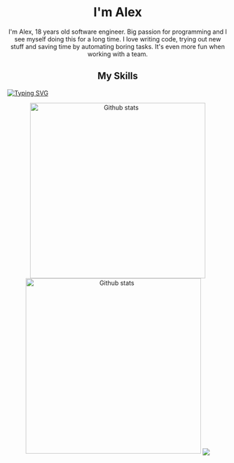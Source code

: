 <h1 align="center">I'm Alex</h1>
<p align="center">
  I'm Alex, 18 years old software engineer. Big passion for programming and I see myself doing this for a long time. I love writing code, trying out new stuff and saving   time by automating boring tasks. It's even more fun when working with a team.
</p>
<h2 align="center">My Skills</h2>
<a href="https://git.io/typing-svg"><img src="https://readme-typing-svg.demolab.com?font=Fira+Code&size=35&duration=2000&pause=1000&color=fa8b00&center=true&width=1920&lines=React;Node.js;Express;Java" alt="Typing SVG" /></a>
<p align="center">
    <img width="400" src="https://streak-stats.demolab.com?user=KingDevCode&theme=dark&hide_border=true" alt="Github stats">
    <img width="400" src="https://github-readme-stats.vercel.app/api?username=KingDevCode&show_icons=true&theme=dark&hide_border=true&icon_color=fa8b00" alt="Github stats">
<img align="center" src="https://github-readme-stats.vercel.app/api/top-langs/?username=KingDevCode" />
</p>
